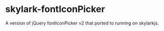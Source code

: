 # skylark-fontIconPicker
A version of jQuery fontIconPicker v2 that ported to running on skylarkjs.
